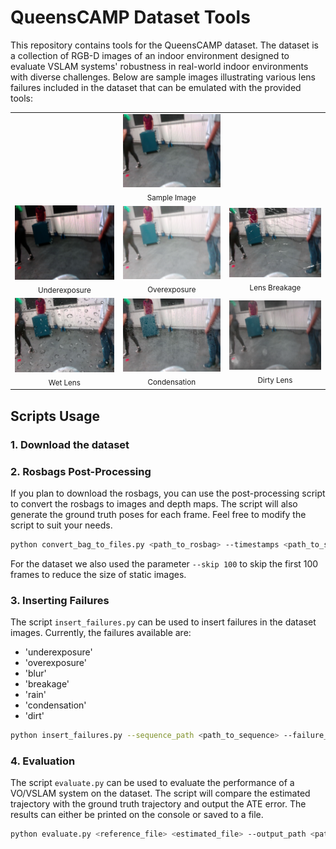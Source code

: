 # QueensCAMP Dataset Tools

This repository contains tools for the QueensCAMP dataset. The dataset is a collection of RGB-D images of an indoor environment designed to evaluate VSLAM systems' robustness in real-world indoor environments with diverse challenges.
Below are sample images illustrating various lens failures included in the dataset that can be emulated with the provided tools:
<div align=center>
<table>
  <tr>
    <td></td>
    <td align="center">
      <img src="./assets/sample-image.png" width="200" /><br>
      <sub>Sample Image</sub>
    </td>
    <td></td>
  </tr>
  <tr>
    <td align="center">
      <img src="./assets/sample-underexposure.png" width="200" /><br>
      <sub>Underexposure</sub>
    </td>
    <td align="center">
      <img src="./assets/sample-overexposure.png" width="200" /><br>
      <sub>Overexposure</sub>
    </td>
    <td align="center">
      <img src="./assets/sample-breakage.png" width="200" /><br>
      <sub>Lens Breakage</sub>
    </td>
 <tr>
    <td align="center">
      <img src="./assets/sample-wet.png" width="200" /><br>
      <sub>Wet Lens</sub>
    </td>
    <td align="center">
      <img src="./assets/sample-condensation.png" width="200" /><br>
      <sub>Condensation</sub>
    </td>
    <td align="center">
      <img src="./assets/sample-dirt.png" width="200" /><br>
      <sub>Dirty Lens</sub>
    </td>
  </tr>
</table>
</div>

## Scripts Usage

### 1. Download the dataset

### 2. Rosbags Post-Processing
If you plan to download the rosbags, you can use the post-processing script to convert the rosbags to images and depth maps. The script will also generate the ground truth poses for each frame. Feel free to modify the script to suit your needs.

```bash
python convert_bag_to_files.py <path_to_rosbag> --timestamps <path_to_save_timestamps> --trajectory_file <path_to_save_trajectory> --image_folder <path_to_save_images> --depth_folder <path_to_save_depths> --image_topic <image_topic> --depth_topic <depth_topic> --pose_topic <odom_topic>
```

For the dataset we also used the parameter `--skip 100` to skip the first 100 frames to reduce the size of static images.

### 3. Inserting Failures
The script `insert_failures.py` can be used to insert failures in the dataset images. Currently, the failures available are:
- 'underexposure'
- 'overexposure'
- 'blur'
- 'breakage'
- 'rain'
- 'condensation'
- 'dirt'

```bash
python insert_failures.py --sequence_path <path_to_sequence> --failure_type <failure_type> --output_path <path_to_save_sequence>
```

### 4. Evaluation
The script `evaluate.py` can be used to evaluate the performance of a VO/VSLAM system on the dataset. The script will compare the estimated trajectory with the ground truth trajectory and output the ATE error. The results can either be printed on the console or saved to a file.

```bash
python evaluate.py <reference_file> <estimated_file> --output_path <path_to_save_results>
```

